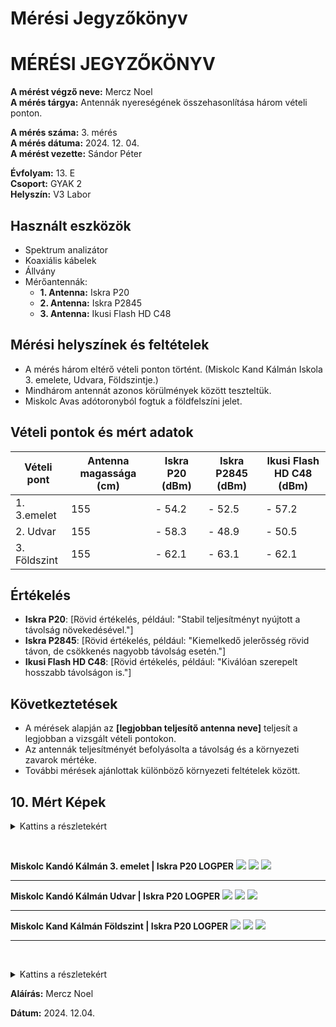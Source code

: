 # Mérési Jegyzőkönyv


<h1 id="mérési-jegyzőkönyv">MÉRÉSI JEGYZŐKÖNYV</h1>

<p><strong>A mérést végző neve:</strong> Mercz Noel<br />
<strong>A mérés tárgya:</strong> Antennák nyereségének összehasonlítása három vételi ponton.</p>

<p><strong>A mérés száma:</strong> 3. mérés<br />
<strong>A mérés dátuma:</strong> 2024. 12. 04.<br />
<strong>A mérést vezette:</strong> Sándor Péter</p>

<p><strong>Évfolyam:</strong> 13. E<br />
<strong>Csoport:</strong> GYAK 2<br />
<strong>Helyszín:</strong> V3 Labor</p>

## Használt eszközök
- Spektrum analizátor  
- Koaxiális kábelek  
- Állvány  
- Mérőantennák:
  - **1. Antenna:** Iskra P20  
  - **2. Antenna:** Iskra P2845  
  - **3. Antenna:** Ikusi Flash HD C48  

## Mérési helyszínek és feltételek
- A mérés három eltérő vételi ponton történt.  (Miskolc Kand Kálmán Iskola 3. emelete, Udvara, Földszintje.)
- Mindhárom antennát azonos körülmények között teszteltük.  
- Miskolc Avas adótoronyból fogtuk a földfelszíni jelet.

## Vételi pontok és mért adatok
| Vételi pont | Antenna magassága (cm) | Iskra P20 (dBm) | Iskra P2845 (dBm) | Ikusi Flash HD C48 (dBm) |
|-------------|---------------------------|-----------------|-------------------|--------------------------|
| 1.    3.emelet      | 155                    | - 54.2        | - 52.5          | - 57.2                 |
| 2.    Udvar      | 155                    | - 58.3        | - 48.9          | - 50.5                 |
| 3.    Földszint      | 155                    | - 62.1        | - 63.1          | - 62.1                 |

## Értékelés
- **Iskra P20**: [Rövid értékelés, például: "Stabil teljesítményt nyújtott a távolság növekedésével."]  
- **Iskra P2845**: [Rövid értékelés, például: "Kiemelkedő jelerősség rövid távon, de csökkenés nagyobb távolság esetén."]  
- **Ikusi Flash HD C48**: [Rövid értékelés, például: "Kiválóan szerepelt hosszabb távolságon is."]  

## Következtetések
- A mérések alapján az **[legjobban teljesítő antenna neve]** teljesít a legjobban a vizsgált vételi pontokon.  
- Az antennák teljesítményét befolyásolta a távolság és a környezeti zavarok mértéke.  
- További mérések ajánlottak különböző környezeti feltételek között.

## 10. Mért Képek
<details>
<summary>Kattins a részletekért</summary>

**Miskolc Kandó Kálmán 3. emelet | Ikusi Flash HD C48**
    <img src="https://noel-mercz.github.io/Meresijegyzokonyvek/" />
    <img src="https://noel-mercz.github.io/Meresijegyzokonyvek/" />
    <img src="https://noel-mercz.github.io/Meresijegyzokonyvek/" />


---

**Miskolc Kandó Kálmán Udvar | Ikusi Flash HD C48**
    <img src="https://noel-mercz.github.io/Meresijegyzokonyvek/" />
    <img src="https://noel-mercz.github.io/Meresijegyzokonyvek/" />
    <img src="https://noel-mercz.github.io/Meresijegyzokonyvek/" />

---

**Miskolc Kand Kálmán Földszint | Ikusi Flash HD C48**
    <img src="https://noel-mercz.github.io/Meresijegyzokonyvek/" />
    <img src="https://noel-mercz.github.io/Meresijegyzokonyvek/" />
    <img src="https://noel-mercz.github.io/Meresijegyzokonyvek/" />

---

</details>

<p><br /></p>

**Miskolc Kandó Kálmán 3. emelet | Iskra P20 LOGPER**
    <img src="https://noel-mercz.github.io/Meresijegyzokonyvek/" />
    <img src="https://noel-mercz.github.io/Meresijegyzokonyvek/" />
    <img src="https://noel-mercz.github.io/Meresijegyzokonyvek/" />

---

**Miskolc Kandó Kálmán Udvar | Iskra P20 LOGPER**
    <img src="https://noel-mercz.github.io/Meresijegyzokonyvek/" />
    <img src="https://noel-mercz.github.io/Meresijegyzokonyvek/" />
    <img src="https://noel-mercz.github.io/Meresijegyzokonyvek/" />

---

**Miskolc Kand Kálmán Földszint | Iskra P20 LOGPER**
    <img src="https://noel-mercz.github.io/Meresijegyzokonyvek/" />
    <img src="https://noel-mercz.github.io/Meresijegyzokonyvek/" />
    <img src="https://noel-mercz.github.io/Meresijegyzokonyvek/" />

---

</details>

<p><br /></p>
<details>
<summary>Kattins a részletekért</summary>

**Miskolc Kandó Kálmán 3. emelet | Iskra P2845**
    <img src="https://noel-mercz.github.io/Meresijegyzokonyvek/" />
    <img src="https://noel-mercz.github.io/Meresijegyzokonyvek/" />
    <img src="https://noel-mercz.github.io/Meresijegyzokonyvek/" />

---

**Miskolc Kandó Kálmán Udvar | Iskra P2845**
    <img src="https://noel-mercz.github.io/Meresijegyzokonyvek/" />
    <img src="https://noel-mercz.github.io/Meresijegyzokonyvek/" />
    <img src="https://noel-mercz.github.io/Meresijegyzokonyvek/" />

---

**Miskolc Kand Kálmán Földszint | Iskra P2845**
    <img src="https://noel-mercz.github.io/Meresijegyzokonyvek/" />
    <img src="https://noel-mercz.github.io/Meresijegyzokonyvek/" />
    <img src="https://noel-mercz.github.io/Meresijegyzokonyvek/" />



</details>

<p><strong>Aláírás:</strong> Mercz Noel</p>

<p><strong>Dátum:</strong> 2024. 12.04.</p>

